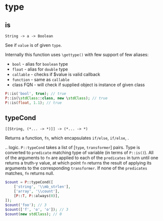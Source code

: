 # type

## is
`String -> a -> Boolean`  

See if `value` is of given `type`.

Internally this function uses `\gettype()` with few support of few aliases:
* `bool` - alias for `boolean` type
* `float` - alias for `double` type
* `callable` - checks if $value is valid callback
* `function` - same as `callable`
* class FQN - will check if supplied object is instance of given class

```php
P::is('bool', true); // true
P::is(\stdClass::class, new \stdClass); // true
P::is(float, 1.1); // true
```

## typeCond
`[[String, (*... -> *)]] -> (*... -> *)`  

Returns a function, `fn`, which encapsulates `if/else`, `if/else`, .

.. logic. `P::typeCond` takes a list of [`type`, `transformer`] pairs. Type is converted to `predicate` matching type of variable (in terms of `P::is()`). All of the arguments to `fn` are applied to each of the `predicates` in turn until one returns a truth-y value, at which point `fn` returns the result of applying its arguments to the corresponding `transformer`. If none of the `predicates` matches, `fn` returns null.

```php
$count = P::typeCond([
    ['string', '\\mb_strlen'],
    ['array', '\\count'],
    [P::T, P::always(0)],
]);
$count('foo'); // 3
$count(['f', 'o', 'o']); // 3
$count(new stdClass); // 0
```

